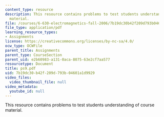```yaml
---
content_type: resource
description: This resource contains problems to test students understanding of course
  material.
file: /courses/6-630-electromagnetics-fall-2006/7b19dc30b42f209d793b04601a1d9929_ps9.pdf
file_type: application/pdf
learning_resource_types:
- Assignments
license: https://creativecommons.org/licenses/by-nc-sa/4.0/
ocw_type: OCWFile
parent_title: Assignments
parent_type: CourseSection
parent_uid: e2b60983-a131-0aca-8075-63e2cf7aa577
resourcetype: Document
title: ps9.pdf
uid: 7b19dc30-b42f-209d-793b-04601a1d9929
video_files:
  video_thumbnail_file: null
video_metadata:
  youtube_id: null
---
```

This resource contains problems to test students understanding of course material.